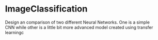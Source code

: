 # ImageClassification
Design an comparison of two different Neural Networks. One is a simple CNN while other is a little bit more advanced model created using transfer learningc
